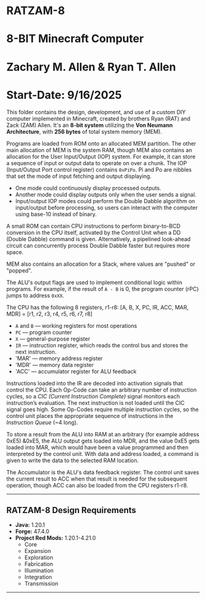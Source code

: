 # RATZAM-8			   
# 8-BIT Minecraft Computer		   
# Zachary M. Allen & Ryan T. Allen      
# Start-Date: 9/16/2025	   

This folder contains the design, development, and use of a custom DIY computer implemented in Minecraft, created by brothers Ryan (RAT) and Zack (ZAM) Allen. It's an **8-bit system** utilizing the **Von Neumann Architecture**, with **256 bytes** of total system memory (MEM).  

Programs are loaded from ROM onto an allocated MEM partition. The other main allocation of MEM is the system RAM, though MEM also contains an allocation for the User Input/Output (IOP) system. For example, it can store a sequence of input or output data to operate on over a chunk. The IOP (Input/Output Port control register) contains `0xPiPo`. Pi and Po are nibbles that set the mode of input fetching and output displaying.  

- One mode could continuously display processed outputs.  
- Another mode could display outputs only when the user sends a signal.  
- Input/output IOP modes could perform the Double Dabble algorithm on input/output before processing, so users can interact with the computer using base-10 instead of binary.  

A small ROM can contain CPU instructions to perform binary-to-BCD conversion in the CPU itself, activated by the Control Unit when a DD (Double Dabble) command is given. Alternatively, a pipelined look-ahead circuit can concurrently process Double Dabble faster but requires more space.  

MEM also contains an allocation for a Stack, where values are "pushed" or "popped".  

The ALU's output flags are used to implement conditional logic within programs. For example, if the result of `A - B` is 0, the program counter (rPC) jumps to address `0xXX`.  

The CPU has the following 8 registers, r1-r8:
[A, B, X, PC, IR, ACC, MAR, MDR] = [r1, r2, r3, r4, r5, r6, r7, r8]
- `A` and `B` — working registers for most operations  
- `PC` — program counter  
- `X` — general-purpose register  
- `IR` — instruction register, which reads the control bus and stores the next instruction.  
- 'MAR' — memory address register
- 'MDR' — memory data register
- 'ACC' — accumulator register for ALU feedback

Instructions loaded into the IR are decoded into activation signals that control the CPU. Each Op-Code can take an arbitrary number of instruction cycles, so a *CIC (Current Instruction Complete)* signal monitors each instruction’s evaluation. The next instruction is not loaded until the CIC signal goes high. Some Op-Codes require multiple instruction cycles, so the control unit places the appropriate sequence of instructions in the *Instruction Queue* (~4 long). 

To store a result from the ALU into RAM at an arbitrary (for example address 0xE5) &0xE5, the ALU output gets loaded into MDR, and the value 0xE5 gets loaded into MAR, which would have been a value programmed and then interpreted by the control unit. With data and address loaded, a command is given to write the data to the selected RAM location.

The Accumulator is the ALU's data feedback register. The control unit saves the current result to ACC when that result is needed for the subsequent operation, though ACC can also be loaded from the CPU registers r1-r8. 

---

## RATZAM-8 Design Requirements

- **Java:** 1.20.1  
- **Forge:** 47.4.0  
- **Project Red Mods:** 1.20.1-4.21.0  
  - Core  
  - Expansion  
  - Exploration  
  - Fabrication  
  - Illumination  
  - Integration  
  - Transmission  

---
